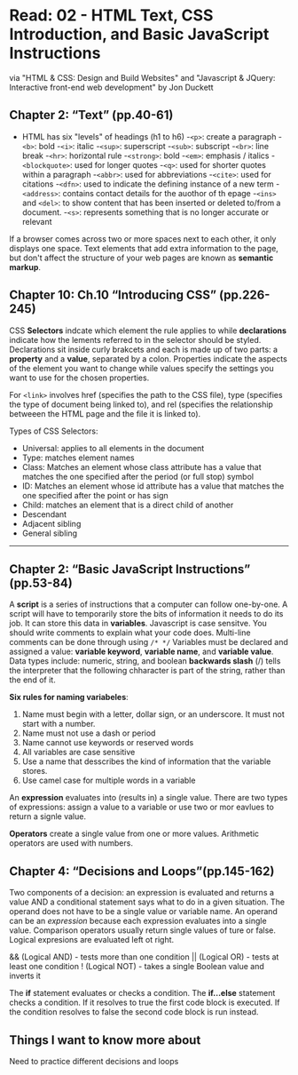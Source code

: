 # Read: 02 - HTML Text, CSS Introduction, and Basic JavaScript Instructions

via "HTML & CSS: Design and Build Websites" and "Javascript & JQuery: Interactive front-end web development" by Jon Duckett

## Chapter 2: “Text” (pp.40-61)

- HTML has six "levels" of headings (h1 to h6)
-`<p>`: create a paragraph
-`<b>`: bold
-`<i>`: italic
-`<sup>`: superscript
-`<sub>`: subscript
-`<br>`: line break
-`<hr>`: horizontal rule
-`<strong>`: bold
-`<em>`: emphasis / italics
-`<blockquote>`: used for longer quotes
-`<q>`: used for shorter quotes within a paragraph
-`<abbr>`: used for abbreviations
-`<cite>`: used for citations
-`<dfn>`: used to indicate the defining instance of a new term
-`<address>`: contains contact details for the auothor of th epage
-`<ins>` and `<del>`: to show content that has been inserted or deleted to/from a document.
-`<s>`: represents something that is no longer accurate or relevant

If a browser comes across two or more spaces next to each other, it only displays one space.
Text elements that add extra information to the page, but don't affect the structure of your web pages are known as **semantic markup**.

## Chapter 10: Ch.10 “Introducing CSS” (pp.226-245)

CSS **Selectors** indcate which element the rule applies to while **declarations** indicate how the lements referred to in the selector should be styled. Declarations sit inside curly brakcets and each is made up of two parts: a **property** and a **value**, separated by a colon. Properties indicate the aspects of the element you want to change while values specify the settings you want to use for the chosen properties.

For `<link>` involves href (specifies the path to the CSS file), type (specifies the type of document being linked to), and rel (specifies the relationship betweeen the HTML page and the file it is linked to).

Types of CSS Selectors:

- Universal: applies to all elements in the document
- Type: matches element names
- Class: Matches an element whose class attribute has a value that matches the one specified after the period (or full stop) symbol
- ID: Matches an element whose id attribute has a value that matches the one specified after the point or has sign
- Child: matches an element that is a direct child of another
- Descendant
- Adjacent sibling
- General sibling

---

## Chapter 2: “Basic JavaScript Instructions” (pp.53-84)

A **script** is a series of instructions that a computer can follow one-by-one. A script will have to temporarily store the bits of information it needs to do its job. It can store this data in **variables**.
Javascript is case sensitve.
You should write comments to explain what your code does. Multi-line comments can be done through using `/* */`
Variables must be declared and assigned a value: **variable keyword**, **variable name**, and **variable value**.
Data types include: numeric, string, and boolean
**backwards slash** (/) tells the interpreter that the following chharacter is part of the string, rather than the end of it.

**Six rules for naming variabeles**:

1. Name must begin with a letter, dollar sign, or an underscore. It must not start with a number.
2. Name must not use a dash or period
3. Name cannot use keywords or reserved words
4. All variables are case sensitive
5. Use a name that desscribes the kind of information that the variable stores.
6. Use camel case for multiple words in a variable

An **expression** evaluates into (results in) a single value. There are two types of expressions: assign a value to a variable or use two or mor eavlues to return a signle value.

**Operators** create a single value from one or more values. Arithmetic operators are used with numbers.

## Chapter 4: “Decisions and Loops”(pp.145-162)

Two components of a decision: an expression is evaluated and returns a value AND a conditional statement says what to do in a given situation. The operand does not have to be a single value or variable name. An operand can be an *expression* because each expression evaluates into a single value. Comparison operators usually return single values of ture or false. Logical expresions are evaluated left ot right.

&& (Logical AND) - tests more than one condition
|| (Logical OR) - tests at least one condition
! (Logical NOT) - takes a single Boolean value and inverts it

The **if** statement evaluates or checks a condition.
The **if...else** statement checks a condition. If it resolves to true the first code block is executed. If the condition resolves to false the second code block is run instead.

## Things I want to know more about

Need to practice different decisions and loops
